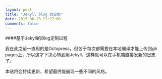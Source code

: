 ```yaml
---
layout: post
title: "Jekyll blog 的定制"
date: 2015-06-28 21:27:00
comments: false
---
```


####基于Jekyll的Blog定制过程

我在此之前一直用的是Octopress，但苦于每次都需要在本地编译才能上传到gh pages上，所以这才下决心转到用Jekyll，这样就可以在手机端直接发新的日志了。

本贴将会持续更新，希望最终能展现一些不同的风格。





